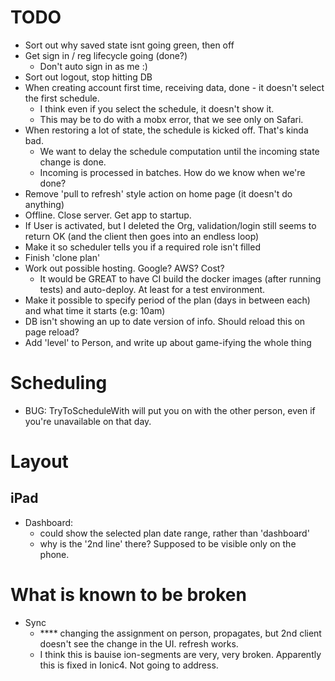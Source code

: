 TODO
====
- Sort out why saved state isnt going green, then off
- Get sign in / reg lifecycle going (done?)
  - Don't auto sign in as me :)
- Sort out logout, stop hitting DB
- When creating account first time, receiving data, done - it doesn't select the first schedule.
    - I think even if you select the schedule, it doesn't show it.
    - This may be to do with a mobx error, that we see only on Safari.
- When restoring a lot of state, the schedule is kicked off. That's kinda bad.
    - We want to delay the schedule computation until the incoming state change is done.
    - Incoming is processed in batches. How do we know when we're done?
- Remove 'pull to refresh' style action on home page (it doesn't do anything)
- Offline. Close server. Get app to startup.
- If User is activated, but I deleted the Org, validation/login still seems to return OK (and the client then goes into an endless loop)
- Make it so scheduler tells you if a required role isn't filled
- Finish 'clone plan'
- Work out possible hosting. Google? AWS? Cost?
  - It would be GREAT to have CI build the docker images (after running tests) and auto-deploy. At least for a test environment.
- Make it possible to specify period of the plan (days in between each) and what time it starts (e.g: 10am)
- DB isn't showing an up to date version of info. Should reload this on page reload?
- Add 'level' to Person, and write up about game-ifying the whole thing

Scheduling
===
- BUG: TryToScheduleWith will put you on with the other person, even if you're unavailable on that day.

Layout
===

iPad
--
- Dashboard:
    - could show the selected plan date range, rather than 'dashboard'
    - why is the '2nd line' there? Supposed to be visible only on the phone.


What is known to be broken
====
- Sync
  - **** changing the assignment on person, propagates, but 2nd client doesn't see the change in the UI. refresh works.
  - I think this is bauise ion-segments are very, very broken. Apparently this is fixed in Ionic4. Not going to address.


